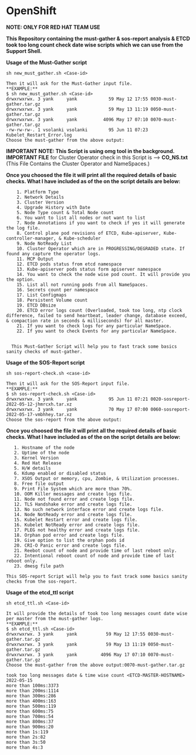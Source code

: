 # OpenShift
**NOTE: ONLY FOR RED HAT TEAM USE**


**This Repository containing the must-gather & sos-report analysis & ETCD took too long count check date wise scripts which we can use from the Support Shell.**

**Usage of the Must-Gather script** 
~~~
sh new_must_gather.sh <Case-id>

Then it will ask for the Must-Gather input file. 
**EXAMPLE:**
$ sh new_must_gather.sh <Case-id>
drwxrwxrwx. 3 yank     yank            59 May 12 17:55 0030-must-gather.tar.gz
drwxrwxrwx. 3 yank     yank            59 May 13 11:19 0050-must-gather.tar.gz
drwxrwxrwx. 3 yank     yank          4096 May 17 07:10 0070-must-gather.tar.gz
-rw-rw-rw-. 1 vsolanki vsolanki        95 Jun 11 07:23 Kubelet_Restart_Error.log
Choose the must-gather from the above output:
~~~
**IMPORTANT NOTE: This Script is using omg tool in the background.**   
**IMPORTANT FILE** for Cluster Operator check in this Script is --> **CO_NS.txt** (This File Contains the Cluster Operator and NameSpaces.)
    
**Once you choosed the file it will print all the required details of basic checks. What I have included as of the on the script details are below:**
~~~
    1. Platform Type
    2. Network Details 
    3. Cluster Version
    4. Upgrade History with Date
    5. Node Type count & Total Node count
    6. You want to list all nodes or not want to list
    7. Node Annotations if you want to check if yes it will generate the log file.
    8. Control plane pod revisions of ETCD, Kube-apiserver, Kube-controller-manager, & Kube-scheduler
    9. Node NotReady List
    10. Cluster Operator which are in PROGRESSING/DEGRADED state. If found any capture the operator logs.
    11. MCP Output
    12. ETCD pods status from etcd namespace
    13. Kube-apiserver pods status form apiserver namespace
    14. You want to check the node wise pod count. It will provide you the option.
    15. List all not running pods from all NameSpaces.
    16. Secrets count per namespace
    17. List Configmaps 
    18. Persistent Volume count
    19. ETCD DBsize
    20. ETCD error logs count (Overloaded, took too long, ntp clock difference, failed to send heartbeat, leader change, database exceed, & compaction rate in seconds & milliseconds) for all master.
    21. If you want to check logs for any particular NameSpace.
    22. If you want to check Events for any particular NameSpace.
   
 
  This Must-Gather Script will help you to fast track some basics sanity checks of must-gather.
~~~    
   
**Usage of the SOS-Report script**
~~~
sh sos-report-check.sh <case-id>

Then it will ask for the SOS-Report input file. 
**EXAMPLE:**  
$ sh sos-report-check.sh <Case-id>
drwxrwxrwx. 3 yank     yank            95 Jun 11 07:21 0020-sosreport-2022-05-12-jhmrcxh.tar.xz
drwxrwxrwx. 3 yank     yank            70 May 17 07:00 0060-sosreport-2022-05-17-vmbhhey.tar.xz
Choose the sos-report from the above output:
~~~

**Once you choosed the file it will print all the required details of basic checks. What I have included as of the on the script details are below:**
 ~~~
    1. Hostname of the node
    2. Uptime of the node
    3. Kernel Version
    4. Red Hat Release
    5. H/W details 
    6. Kdump enabled or disabled status
    7. XSOS Output or memory, cpu, Zombie, & Utilization processes.
    8. Free file output
    9. Print File System which are more than 70%.
    10. OOM Killer messages and create logs file.
    11. Node not found error and create logs file.
    12. TLS Handshake error and create logs file. 
    13. No such network interface error and create logs file. 
    14. Node NotReady error and create logs file. 
    15. Kubelet Restart error and create logs file. 
    16. Kubelet NotReady error and create logs file. 
    17. PLEG not healthy error and create logs file. 
    18. Orphan pod error and create logs file. 
    19. Give option to list the orphan pods id
    20. CRI-O Panic error and create logs file. 
    21. Reebot count of node and provide time of last reboot only.
    22. Intentional reboot count of node and provide time of last reboot only.
    23. dmesg file path

 This SOS-report Script will help you to fast track some basics sanity checks from the sos-report.
~~~

**Usage of the etcd_ttl script**    
~~~
sh etcd_ttl.sh <Case-id>

It will provide the details of took too long messages count date wise per master from the must-gather logs. 
**EXAMPLE:**
$ sh etcd_ttl.sh <Case-id>
drwxrwxrwx. 3 yank     yank           59 May 12 17:55 0030-must-gather.tar.gz
drwxrwxrwx. 3 yank     yank           59 May 13 11:19 0050-must-gather.tar.gz
drwxrwxrwx. 3 yank     yank         4096 May 17 07:10 0070-must-gather.tar.gz
Choose the must-gather from the above output:0070-must-gather.tar.gz

took too long messages date & time wise count <ETCD-MASTER-HOSTNAME> 2022-05-15
more than 100ms:3373
more than 200ms:1114
more than 300ms:286
more than 400ms:163
more than 500ms:119
more than 600ms:75
more than 700ms:54
more than 800ms:37
more than 900ms:20
more than 1s:119
more than 2s:82
more than 3s:50
more than 4s:3
~~~
